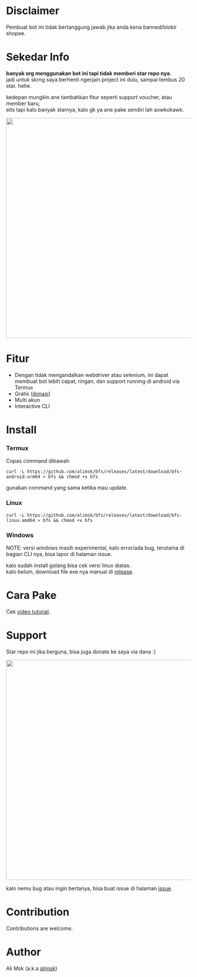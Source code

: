 # Disclaimer
Pembuat bot ini tidak bertanggung jawab jika anda kena banned/blokir shopee.

# Sekedar Info
**banyak org menggunakan bot ini tapi tidak memberi star repo nya.**\
jadi untuk skrng saya berhenti ngerjain project ini dulu, sampai tembus 20 star. hehe.

kedepan mungkin ane tambahkan fitur seperti support voucher, atau member baru,\
eits tapi kalo banyak starnya, kalo gk ya ane pake sendiri lah aowkokawk.

<img src="https://user-images.githubusercontent.com/51353996/159115235-bcbeb6dc-8ebf-40d3-a7f0-f3b975e4fb90.jpg" width="600">

# Fitur
- Dengan tidak mengandalkan webdriver atau selenium, ini dapat membuat bot lebih cepat, ringan, dan support running di android via Termux
- Gratis ([donasi](#support))
- Multi akun
- Interactive CLI

# Install
### Termux
Copas command dibawah
```
curl -L https://github.com/alimsk/bfs/releases/latest/download/bfs-android-arm64 > bfs && chmod +x bfs
```
gunakan command yang sama ketika mau update.

### Linux
```
curl -L https://github.com/alimsk/bfs/releases/latest/download/bfs-linux-amd64 > bfs && chmod +x bfs
```

### Windows
NOTE: versi windows masih experimental, kalo error/ada bug, terutama di bagian CLI nya, bisa lapor di halaman issue.

kalo sudah install golang bisa cek versi linux diatas.\
kalo belum, download file exe nya manual di [release](https://github.com/alimsk/bfs/releases/latest).

# Cara Pake
Cek [video tutorial](https://youtu.be/1fIKouowm_M).

# Support
Star repo ini jika berguna, bisa juga donate ke saya via dana :)

<img src="https://user-images.githubusercontent.com/51353996/158705498-add7da42-1907-43ff-ab80-b2d673f66b3b.png" width="600">

kalo nemu bug atau ingin bertanya, bisa buat issue di halaman [issue](https://github.com/alimsk/bfs/issues).

# Contribution
Contributions are welcome.

# Author
Ali Msk (a.k.a [alimsk](https://github.com/alimsk))
